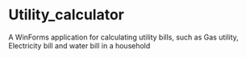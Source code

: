 # Utility_calculator
A WinForms application for calculating utility bills, such as Gas utility, Electricity bill and water bill in a household
